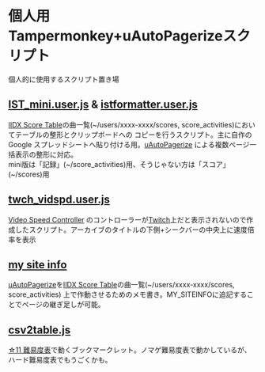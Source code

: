 # 個人用Tampermonkey+uAutoPagerizeスクリプト
個人的に使用するスクリプト置き場

## [IST_mini.user.js](IST_mini.user.js) & [istformatter.user.js](istformatter.user.js)
[IIDX Score Table](https://score.iidx.app/)の曲一覧(\~/users/xxxx-xxxx/scores, score_activities)においてテーブルの整形とクリップボードへの
コピーを行うスクリプト。主に自作のGoogle スプレッドシートへ貼り付ける用。[uAutoPagerize](https://chrome.google.com/webstore/detail/uautopagerize/kdplapeciagkkjoignnkfpbfkebcfbpb?hl=ja)
による複数ページ一括表示の整形に対応。  
mini版は「記録」(\~/score_activities)用、そうじゃない方は「スコア」(\~/scores)用

## [twch_vidspd.user.js](twch_vidspd.user.js)

[Video Speed Controller](https://chrome.google.com/webstore/detail/video-speed-controller/nffaoalbilbmmfgbnbgppjihopabppdk?hl=ja)
のコントローラーが[Twitch](https://www.twitch.tv/)上だと表示されないので作成したスクリプト。アーカイブのタイトルの下側+シークバーの中央上に速度倍率を表示

## [my site info](my%20site%20info)
[uAutoPagerize](https://chrome.google.com/webstore/detail/uautopagerize/kdplapeciagkkjoignnkfpbfkebcfbpb?hl=ja)を[IIDX Score Table](https://score.iidx.app/)の曲一覧(\~/users/xxxx-xxxx/scores, score_activities)
上で作動させるためのメモ書き。MY_SITEINFOに追記することでページの継ぎ足しが可能。

## [csv2table.js](csv2table.js)
[☆11 難易度表](https://w.atwiki.jp/bemani2sp11/pages/1.html)で動くブックマークレット。ノマゲ難易度表で動かしているが、ハード難易度表でもうごくかも。
